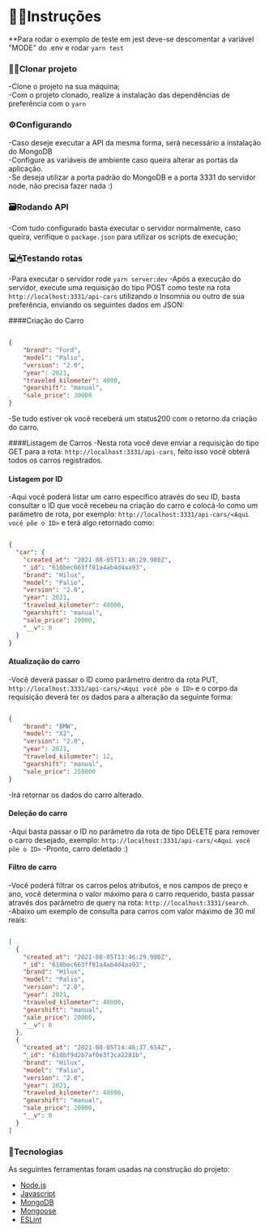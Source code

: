 # 👨‍🏫Instruções

**Para rodar o exemplo de teste em jest deve-se descomentar a variável "MODE" do .env e rodar  ```yarn test```<br>

### 👨‍💻Clonar projeto

-Clone o projeto na sua máquina; <br>
-Com o projeto clonado, realize a instalação das dependências de preferência com o ```yarn```<br>

### ⚙Configurando 

-Caso deseje executar a API da mesma forma, será necessário a instalação do MongoDB<br>
-Configure as variáveis de ambiente caso queira alterar as portas da aplicação.<br>
-Se deseja utilizar a porta padrão do MongoDB e a porta 3331 do servidor node, não precisa fazer nada :)<br>


### 🗃Rodando API

-Com tudo configurado basta executar o servidor normalmente, caso queira, verifique o ```package.json``` para utilizar os scripts de execução;<br>

### 💻🖱Testando rotas
-Para executar o servidor rode ```yarn server:dev```
-Após a execução do servidor, execute uma requisição do tipo POST como teste na rota ```http://localhost:3331/api-cars``` utilizando o Insomnia ou outro de sua preferência, enviando os seguintes dados em JSON:<br>

####Criação do Carro

```JSON

{	
	"brand": "Ford",
	"model": "Palio",
	"version": "2.0",
	"year": 2021,
	"traveled_kilometer": 4000,
	"gearshift": "manual",
	"sale_price": 30000
} 

```

-Se tudo estiver ok você receberá um status200 com o retorno da criação do carro.<br>

####Listagem de Carros
-Nesta rota você deve enviar a requisição do tipo GET para a rota: ```http://localhost:3331/api-cars```, feito isso você obterá todos os carros registrados.<br>

#### Listagem por ID
-Aqui você poderá listar um carro específico através do seu ID, basta consultar o ID que você recebeu na criação do carro e colocá-lo  como um parâmetro de rota, por exemplo: ```http://localhost:3331/api-cars/<Aqui você põe o ID>``` e terá algo retornado como:<br>

```JSON

{
  "car": {
    "created_at": "2021-08-05T13:46:29.980Z",
    "_id": "610bec663ff81a4ab4d4aa93",
    "brand": "Hilux",
    "model": "Palio",
    "version": "2.0",
    "year": 2021,
    "traveled_kilometer": 40000,
    "gearshift": "manual",
    "sale_price": 20000,
    "__v": 0
  }
}

```


#### Atualização do carro
-Você deverá passar o ID como parâmetro dentro da rota PUT, ```http://localhost:3331/api-cars/<Aqui você põe o ID>``` e o corpo da requisição deverá ter os dados para a alteração da seguinte forma:<br>

```JSON

{
	"brand": "BMW",
	"model": "X2",
	"version": "2.0",
	"year": 2021,
	"traveled_kilometer": 12,
	"gearshift": "manual",
	"sale_price": 250000
}

```
-Irá retornar os dados do carro alterado.<br>


#### Deleção do carro
-Aqui basta passar o ID no parâmetro da rota de tipo DELETE para remover o carro desejado, exemplo: ```http://localhost:3331/api-cars/<Aqui você põe o ID>```
-Pronto, carro deletado :)

#### Filtro de carro
-Você poderá filtrar os carros pelos atributos, e nos campos de preço e ano, você determina o valor máximo para o carro requerido, basta passar através dos parâmetro de query na rota: ```http://localhost:3331/search```.<br>
-Abaixo um exemplo de consulta para carros com valor máximo de 30 mil reais: 

```JSON

[
  {
    "created_at": "2021-08-05T13:46:29.980Z",
    "_id": "610bec663ff81a4ab4d4aa93",
    "brand": "Hilux",
    "model": "Palio",
    "version": "2.0",
    "year": 2021,
    "traveled_kilometer": 40000,
    "gearshift": "manual",
    "sale_price": 20000,
    "__v": 0
  },
  {
    "created_at": "2021-08-05T14:46:37.654Z",
    "_id": "610bf9d2b7af0e3f3ca2281b",
    "brand": "Hilux",
    "model": "Palio",
    "version": "2.0",
    "year": 2021,
    "traveled_kilometer": 40000,
    "gearshift": "manual",
    "sale_price": 20000,
    "__v": 0
  }
]

```


### 🔗Tecnologias

As seguintes ferramentas foram usadas na construção do projeto:<br>

- [Node.js](https://nodejs.org/en/)
- [Javascript](https://www.javascript.com/)
- [MongoDB](https://www.mongodb.com/pt-br)
- [Mongoose](https://mongoosejs.com/)
- [ESLint](https://eslint.org/)

